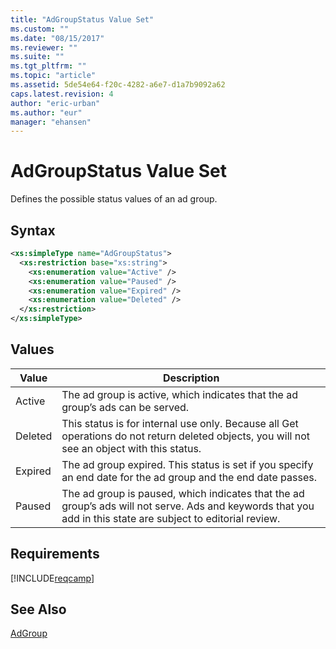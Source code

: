 ```yaml
---
title: "AdGroupStatus Value Set"
ms.custom: ""
ms.date: "08/15/2017"
ms.reviewer: ""
ms.suite: ""
ms.tgt_pltfrm: ""
ms.topic: "article"
ms.assetid: 5de54e64-f20c-4282-a6e7-d1a7b9092a62
caps.latest.revision: 4
author: "eric-urban"
ms.author: "eur"
manager: "ehansen"
---
```

# AdGroupStatus Value Set
Defines the possible status values of an ad group.

## Syntax

```xml
<xs:simpleType name="AdGroupStatus">
  <xs:restriction base="xs:string">
    <xs:enumeration value="Active" />
    <xs:enumeration value="Paused" />
    <xs:enumeration value="Expired" />
    <xs:enumeration value="Deleted" />
  </xs:restriction>
</xs:simpleType>
```

## Values

|Value|Description|
|---------|---------------|
|Active|The ad group is active, which indicates that the ad group’s ads can be served.|
|Deleted|This status is for internal use only. Because all Get operations do not return deleted objects, you will not see an object with this status.|
|Expired|The ad group expired. This status is set if you specify an end date for the ad group and the end date passes.|
|Paused|The ad group is paused, which indicates that the ad group’s ads will not serve. Ads and keywords that you add in this state are subject to editorial review.|

## Requirements
[!INCLUDE[reqcamp](../campaign-api/includes/reqcamp.md)]
## See Also
[AdGroup](../campaign-api/adgroup-data-object.md)

